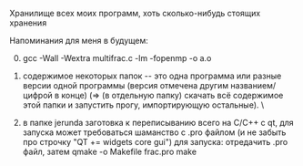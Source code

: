 Хранилище всех моих программ, хоть сколько-нибудь стоящих хранения

Напоминания для меня в будущем: 

0) gcc -Wall -Wextra multifrac.c -lm -fopenmp -o a.o 

1) содержимое некоторых папок -- это одна программа или разные версии одной программы (версия отмечена другим названием/цифрой в конце) (=> (в отдельную папку) скачать всё содержимое этой папки и запустить прогу, импортирующую остальные). \

2) в папке jerunda заготовка к переписыванию всего на C/C++ с qt, для запуска может требоваться шаманство с .pro файлом (и не забыть про строчку "QT += widgets core gui")
для запуска: отредачить .pro файл, затем
 qmake -o Makefile frac.pro
 make
